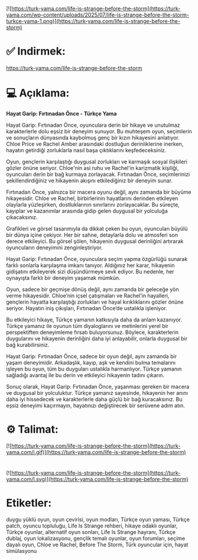 [![https://turk-yama.com/life-is-strange-before-the-storm](https://turk-yama.com/wp-content/uploads/2025/07/life-is-strange-before-the-storm-turkce-yama-1.png)](https://turk-yama.com/life-is-strange-before-the-storm)
# ✅ Indirmek:
https://turk-yama.com/life-is-strange-before-the-storm
# 💻 Açıklama:
**Hayat Garip: Fırtınadan Önce - Türkçe Yama**

Hayat Garip: Fırtınadan Önce, oyunculara derin bir hikaye ve unutulmaz karakterlerle dolu eşsiz bir deneyim sunuyor. Bu muhteşem oyun, seçimlerin ve sonuçların dünyasında kaybolmuş genç bir kızın hikayesini anlatıyor. Chloe Price ve Rachel Amber arasındaki dostluğun derinliklerine inerken, hayatın getirdiği zorluklarla nasıl başa çıktıklarını keşfedeceksiniz.

Oyun, gençlerin karşılaştığı duygusal zorlukları ve karmaşık sosyal ilişkileri gözler önüne seriyor. Chloe'nin asi ruhu ve Rachel'in karizmatik kişiliği, oyuncuları derin bir bağ kurmaya zorlayacak. Fırtınadan Önce, seçimlerinizi şekillendirdiğiniz ve hikayenin akışını etkilediğiniz bir deneyim sunar.

Fırtınadan Önce, yalnızca bir macera oyunu değil, aynı zamanda bir büyüme hikayesidir. Chloe ve Rachel, birbirlerinin hayatlarını derinden etkileyen olaylarla yüzleşirken, dostluklarının sınırlarını zorlayacaklar. Bu süreçte, kayıplar ve kazanımlar arasında gidip gelen duygusal bir yolculuğa çıkacaksınız.

Grafikleri ve görsel tasarımıyla da dikkat çeken bu oyun, oyuncuları büyülü bir dünya içine çekiyor. Her bir sahne, detaylarla dolu ve atmosferi son derece etkileyici. Bu görsel şölen, hikayenin duygusal derinliğini artırarak oyuncuların deneyimini zenginleştiriyor.

Hayat Garip: Fırtınadan Önce, oyunculara seçim yapma özgürlüğü sunarak farklı sonlarla karşılaşma imkanı tanıyor. Aldığınız her karar, hikayenin gidişatını etkileyerek sizi düşündürmeye sevk ediyor. Bu nedenle, her oynayışta farklı bir deneyim yaşamak mümkün.

Oyun, sadece bir geçmişe dönüş değil, aynı zamanda bir geleceğe yön verme hikayesidir. Chloe’nin içsel çatışmaları ve Rachel’in hayalleri, gençlerin hayatta karşılaştığı zorlukları ve hayal kırıklıklarını gözler önüne seriyor. Hayatın iniş çıkışları, Fırtınadan Önce’de ustalıkla işleniyor.

Bu etkileyici hikaye, Türkçe yamanın katkısıyla daha da anlam kazanıyor. Türkçe yamanız ile oyunun tüm diyaloglarını ve metinlerini yerel bir perspektiften deneyimleme fırsatı buluyorsunuz. Böylece, karakterlerin duygularını ve hikayenin derinliğini daha iyi anlayabilir, onlarla duygusal bir bağ kurabilirsiniz.

Hayat Garip: Fırtınadan Önce, sadece bir oyun değil, aynı zamanda bir yaşam deneyimidir. Arkadaşlık, kayıp, aşk ve kendini bulma temalarını işleyen bu oyun, tüm bu duyguları ustalıkla harmanlıyor. Türkçe yamanın sağladığı avantaj ile bu derin ve etkileyici hikayenin tadını çıkarın.

Sonuç olarak, Hayat Garip: Fırtınadan Önce, yaşanması gereken bir macera ve duygusal bir yolculuktur. Türkçe yamanız sayesinde, hikayenin her anını daha iyi hissedecek ve karakterlerle daha güçlü bir bağ kuracaksınız. Bu eşsiz deneyimi kaçırmayın, hayatınızı değiştirecek bir serüvene adım atın.
# ⚙️ Talimat:
[![https://turk-yama.com/life-is-strange-before-the-storm](https://turk-yama.com/i.gif)](https://turk-yama.com/life-is-strange-before-the-storm)
#
[![https://turk-yama.com/life-is-strange-before-the-storm](https://turk-yama.com/l.svg)](https://turk-yama.com/life-is-strange-before-the-storm)
# Etiketler:
duygu yüklü oyun, oyun çevirisi, oyun modları, Türkçe oyun yaması, Türkçe patch, oyuncu topluluğu, Life Is Strange rehberi, hikaye odaklı oyunlar, Türkçe oyunlar, alternatif oyun sonları, Life Is Strange hayranı, Türkçe dublaj, oyun lokalizasyonu, gençlik temalı oyunlar, oyun forumları, seçime dayalı oyun, Chloe ve Rachel, Before The Storm, Türk oyuncular için, hayat simülasyonu


